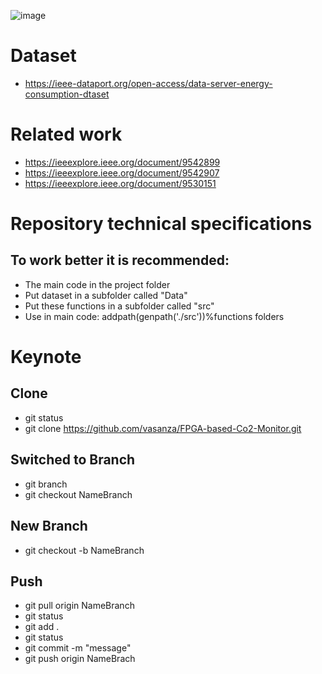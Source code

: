 ![image](https://user-images.githubusercontent.com/12642226/163504128-34a06db1-8282-4192-816f-1d5a829fe2f9.png)

# Dataset
- https://ieee-dataport.org/open-access/data-server-energy-consumption-dtaset

# Related work
- https://ieeexplore.ieee.org/document/9542899
- https://ieeexplore.ieee.org/document/9542907
- https://ieeexplore.ieee.org/document/9530151

# Repository technical specifications
## To work better it is recommended:
- The main code in the project folder
- Put dataset in a subfolder called "Data"
- Put these functions in a subfolder called "src"
- Use in main code: addpath(genpath('./src'))%functions folders

# Keynote
## Clone
- git status
- git clone https://github.com/vasanza/FPGA-based-Co2-Monitor.git
## Switched to Branch
- git branch
- git checkout NameBranch
## New Branch
- git checkout -b NameBranch
## Push
- git pull origin NameBranch
- git status
- git add .
- git status
- git commit -m "message"
- git push origin NameBrach
